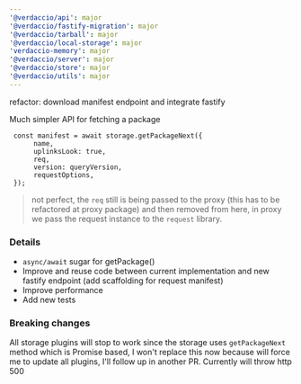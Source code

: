 ```yaml
---
'@verdaccio/api': major
'@verdaccio/fastify-migration': major
'@verdaccio/tarball': major
'@verdaccio/local-storage': major
'verdaccio-memory': major
'@verdaccio/server': major
'@verdaccio/store': major
'@verdaccio/utils': major
---
```


refactor: download manifest endpoint and integrate fastify

Much simpler API for fetching a package

```
 const manifest = await storage.getPackageNext({
      name,
      uplinksLook: true,
      req,
      version: queryVersion,
      requestOptions,
 });
```

> not perfect, the `req` still is being passed to the proxy (this has to be refactored at proxy package) and then removed from here, in proxy we pass the request instance to the `request` library.

### Details

- `async/await` sugar for getPackage()
- Improve and reuse code between current implementation and new fastify endpoint (add scaffolding for request manifest)
- Improve performance
- Add new tests

### Breaking changes

All storage plugins will stop to work since the storage uses `getPackageNext` method which is Promise based, I won't replace this now because will force me to update all plugins, I'll follow up in another PR. Currently will throw http 500
